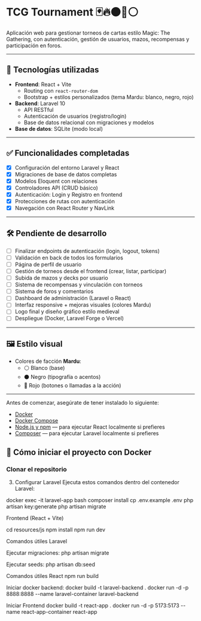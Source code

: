 # TCG Tournament 🃏🔥⚫🔴⚪

Aplicación web para gestionar torneos de cartas estilo Magic: The Gathering, con autenticación, gestión de usuarios, mazos, recompensas y participación en foros.

---

## 🚀 Tecnologías utilizadas

- **Frontend**: React + Vite
  - Routing con `react-router-dom`
  - Bootstrap + estilos personalizados (tema Mardu: blanco, negro, rojo)
- **Backend**: Laravel 10
  - API RESTful
  - Autenticación de usuarios (registro/login)
  - Base de datos relacional con migraciones y modelos
- **Base de datos**: SQLite (modo local)

---

## ✅ Funcionalidades completadas

- [x] Configuración del entorno Laravel y React
- [x] Migraciones de base de datos completas
- [x] Modelos Eloquent con relaciones
- [x] Controladores API (CRUD básico)
- [x] Autenticación: Login y Registro en frontend
- [x] Protecciones de rutas con autenticación
- [x] Navegación con React Router y NavLink

---

## 🛠️ Pendiente de desarrollo

- [ ] Finalizar endpoints de autenticación (login, logout, tokens)
- [ ] Validación en back de todos los formularios
- [ ] Página de perfil de usuario
- [ ] Gestión de torneos desde el frontend (crear, listar, participar)
- [ ] Subida de mazos y decks por usuario
- [ ] Sistema de recompensas y vinculación con torneos
- [ ] Sistema de foros y comentarios
- [ ] Dashboard de administración (Laravel o React)
- [ ] Interfaz responsive + mejoras visuales (colores Mardu)
- [ ] Logo final y diseño gráfico estilo medieval
- [ ] Despliegue (Docker, Laravel Forge o Vercel)

---

## 🖼️ Estilo visual

- Colores de facción **Mardu**:
  - ⚪ Blanco (base)
  - ⚫ Negro (tipografía o acentos)
  - 🔴 Rojo (botones o llamadas a la acción)

---
Antes de comenzar, asegúrate de tener instalado lo siguiente:

- [Docker](https://www.docker.com/)
- [Docker Compose](https://docs.docker.com/compose/)
- [Node.js y npm](https://nodejs.org/) — para ejecutar React localmente si prefieres
- [Composer](https://getcomposer.org/) — para ejecutar Laravel localmente si prefieres

## 🐳 Cómo iniciar el proyecto con Docker

### Clonar el repositorio

3. Configurar Laravel
Ejecuta estos comandos dentro del contenedor Laravel:

docker exec -it laravel-app bash
composer install
cp .env.example .env
php artisan key:generate
php artisan migrate

Frontend (React + Vite)

cd resources/js
npm install
npm run dev

Comandos útiles Laravel

Ejecutar migraciones:
php artisan migrate

Ejecutar seeds:
php artisan db:seed

Comandos útiles React
npm run build

Iniciar docker backend:
docker build -t laravel-backend .
docker run -d -p 8888:8888 --name laravel-container laravel-backend

Iniciar Frontend
docker build -t react-app .
docker run -d -p 5173:5173 --name react-app-container react-app
